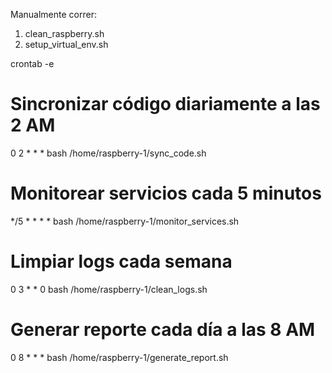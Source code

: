 Manualmente correr:
1. clean_raspberry.sh
2. setup_virtual_env.sh

crontab -e

# Sincronizar código diariamente a las 2 AM
0 2 * * * bash /home/raspberry-1/sync_code.sh

# Monitorear servicios cada 5 minutos
*/5 * * * * bash /home/raspberry-1/monitor_services.sh

# Limpiar logs cada semana
0 3 * * 0 bash /home/raspberry-1/clean_logs.sh

# Generar reporte cada día a las 8 AM
0 8 * * * bash /home/raspberry-1/generate_report.sh
